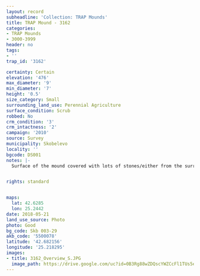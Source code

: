 ```yaml
---
layout: record
subheadline: 'Collection: TRAP Mounds'
title: TRAP Mound - 3162
categories:
- TRAP Mounds
- 3000-3999
header: no
tags:
- ''
trap_id: '3162'

certainty: Certain
elevation: '476'
max_diameter: '9'
min_diameter: '7'
height: '0.5'
size_category: Small
surrounding_land_use: Perennial Agriculture
surface_condition: Scrub
robbed: No
crm_condition: '3'
crm_intactness: '2'
campaign: '2010'
source: Survey
municipality: Skobelevo
locality: ''
bgcode: DS001
notes: |-
  Surface of the mound covered with lots of stones/either from the surrounding pasture or from the mound.


rights: standard


maps:
  lat: 42.6285
  lon: 25.2442
date: 2018-05-21
land_use_source: Photo
photo: Good
bg_code: Skb 003-29
akb_code: '5500078'
latitude: '42.682156'
longitude: '25.218295'
images:
- title: 3162_Overview_S.JPG
  image_path: https://drive.google.com/uc?id=0B3Rg88wZDQscYWZCcFl1TUs5ejg
---
```

